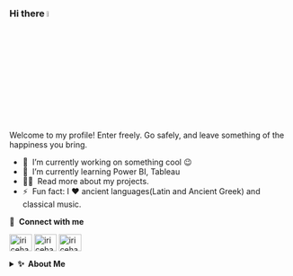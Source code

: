 
<!--
**iricehasan/iricehasan** is a ✨ _special_ ✨ repository because its `README.md` (this file) appears on your GitHub profile.

Here are some ideas to get you started:

- 🔭 I’m currently working on ...
- 🌱 I’m currently learning ...
- 👯 I’m looking to collaborate on ...
- 🤔 I’m looking for help with ...
- 💬 Ask me about ...
- 📫 How to reach me: ...
- 😄 Pronouns: ...
- ⚡ Fun fact: ...

-->



### Hi there <a href="https://www.gautamkrishnar.com/"><img src="https://media.giphy.com/media/hvRJCLFzcasrR4ia7z/giphy.gif" width="5%"></a>
Welcome to my profile! Enter freely. Go safely, and leave something of the happiness you bring.

- 🔭 &nbsp;I’m currently working on something cool :wink:
- 🌱 &nbsp;I’m currently learning Power BI, Tableau
- 👨‍💻 &nbsp;Read more about my projects.
- ⚡ &nbsp;Fun fact: I :heart: ancient languages(Latin and Ancient Greek) and classical music.

🔗 &nbsp;**Connect with me**
<p align="left">
<a href="https://twitter.com/irice_hasan" target="blank"><img align="center" src="https://raw.githubusercontent.com/rahuldkjain/github-profile-readme-generator/master/src/images/icons/Social/twitter.svg" alt="iricehasan" height="30" width="40" /></a>
<a href="https://linkedin.com/in/iricehasan" target="blank"><img align="center" src="https://raw.githubusercontent.com/rahuldkjain/github-profile-readme-generator/master/src/images/icons/Social/linked-in-alt.svg" alt="iricehasan" height="30" width="40" /></a>
<a href="https://instagram.com/iricehasan" target="blank"><img align="center" src="https://raw.githubusercontent.com/rahuldkjain/github-profile-readme-generator/master/src/images/icons/Social/instagram.svg" alt="iricehasan" height="30" width="40" /></a>

<details>
  <summary><b>✨&nbsp;&nbsp;About&nbsp;Me</b></summary>
  <br/>
  
  Hi again! I am a 4th year physics student at Middle East Technical University in Ankara in Turkey. I also minor in logic and philosophy of science from the philosophy department at my university. I strive to be a data analyst, and I have been trying to learn the necessary tools for several months. I have started this journey from the Google's Data Analyst Professional Certificate in Coursera, and after finishing it I have been trying to improve on the tools that I learned by completing case studies. Since childhood, I had a passion in finding patterns and combining seemingly unrevelant topics and this is also the way I am looking at new datasets: new puzzles to find more patterns. 
  
  Besides data analytics and physics, It can be said that I have a wide interest that encompasses almost anything related to human and nature. I like listening classical music and play my humble violin, and hope to be better at it someday(It has been 2 years but hey, I am improving! :smile:). I have also an unending desire to learn languages as it is way to knowledge, and I am learning Latin for 1 year. I have learned most of the grammar from the Wheelock's Latin but I still need more time to read my first book in Latin (Caesar's De Bello Gallico). But this is a journey and as Horace said in Epistles 'Dimidium facti, qui coepit, habet: sapere aude, incipe. (He who has begun is half done: dare to know, begin!)'  


</details>





